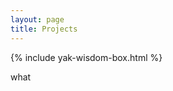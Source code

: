 ```yaml
---
layout: page
title: Projects
---
```


{% include yak-wisdom-box.html %}

<span class="test">what</span>